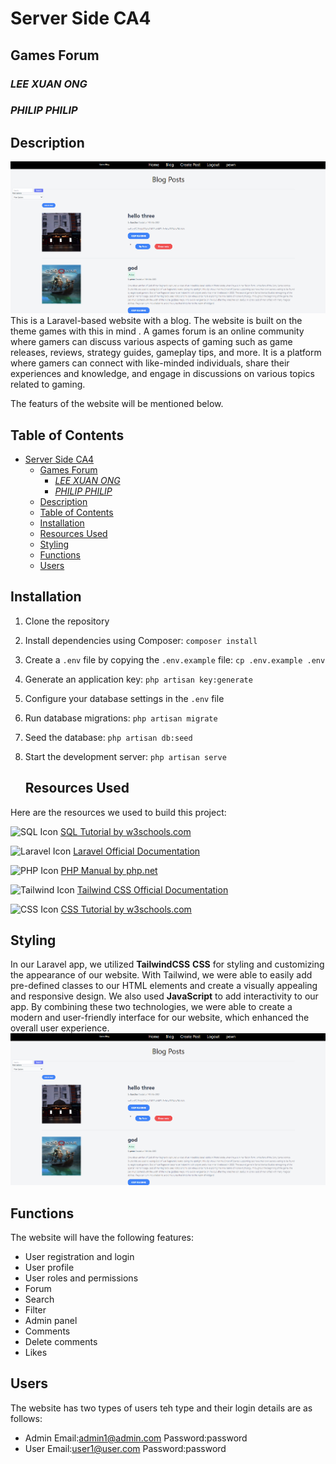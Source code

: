 # Server Side CA4
## Games Forum
### *LEE XUAN ONG*


### *PHILIP PHILIP*


  



## Description
![image](https://github.com/Tburner123/ServerSideCA2/blob/main/images%20for%20the%20app/md1.png)
This is a Laravel-based website with a blog. The website is built on the theme games with this in mind . 
A games forum is an online community where gamers can discuss various aspects of gaming such as game releases, reviews, strategy guides, gameplay tips, and more. It is a platform where gamers can connect with like-minded individuals, share their experiences and knowledge, and engage in discussions on various topics related to gaming. 

The featurs of the website  will be mentioned below.
## Table of Contents



- [Server Side CA4](#server-side-ca4)
  - [Games Forum](#games-forum)
    - [*LEE XUAN ONG*](#lee-xuan-ong)
    - [*PHILIP PHILIP*](#philip-philip)
  - [Description](#description)
  - [Table of Contents](#table-of-contents)
  - [Installation](#installation)
  - [Resources Used](#resources-used)
  - [Styling](#styling)
  - [Functions](#functions)
  - [Users](#users)

## Installation

1. Clone the repository
2. Install dependencies using Composer: `composer install`
3. Create a `.env` file by copying the `.env.example` file: `cp .env.example .env`
4. Generate an application key: `php artisan key:generate`
5. Configure your database settings in the `.env` file
6. Run database migrations: `php artisan migrate`
7. Seed the database: `php artisan db:seed`
8. Start the development server: `php artisan serve`
   
   ## Resources Used

Here are the resources we used to build this project:

 ![SQL Icon](https://img.icons8.com/color/48/000000/sql.png) [SQL Tutorial by w3schools.com](https://www.w3schools.com/sql/)



![Laravel Icon](https://img.icons8.com/color/48/000000/laravel.png) [Laravel Official Documentation](https://laravel.com/docs)



![PHP Icon](https://img.icons8.com/officel/48/000000/php-logo.png) [PHP Manual by php.net](https://www.php.net/manual/en/)



![Tailwind Icon](https://img.icons8.com/color/48/000000/tailwind-css.png) [Tailwind CSS Official Documentation](https://tailwindcss.com/docs)


![CSS Icon](https://img.icons8.com/color/48/000000/css3.png) [CSS Tutorial by w3schools.com](https://www.w3schools.com/css/)

## Styling 
In our Laravel app, we utilized **TailwindCSS** **CSS** for styling and customizing the appearance of our website. With Tailwind, we were able to easily add pre-defined classes to our HTML elements and create a visually appealing and responsive design. We also used **JavaScript** to add interactivity to our app. By combining these two technologies, we were able to create a modern and user-friendly interface for our website, which enhanced the overall user experience.
![image](https://github.com/Tburner123/ServerSideCA2/blob/main/images%20for%20the%20app/md1.png)

## Functions
The website will have the following features:
- User registration and login
- User profile
- User roles and permissions
- Forum
- Search
- Filter
- Admin panel
- Comments
- Delete comments
- Likes 

## Users
The website has two types of users teh type and their login details are as follows:
- Admin
  Email:admin1@admin.com
  Password:password
- User
  Email:user1@user.com
  Password:password



